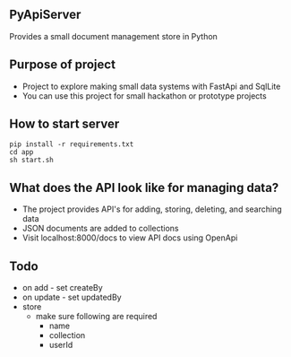 ## PyApiServer

Provides a small document management store in Python

## Purpose of project
- Project to explore making small data systems with FastApi and SqlLite
- You can use this project for small hackathon or prototype projects

## How to start server

```
pip install -r requirements.txt
cd app
sh start.sh
```
## What does the API look like for managing data?
- The project provides API's for adding, storing, deleting, and searching data
- JSON documents are added to collections
- Visit localhost:8000/docs to view API docs using OpenApi

## Todo
- on add - set createBy
- on update - set updatedBy 
- store
    - make sure following are required
        - name
        - collection
        - userId



